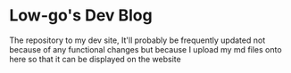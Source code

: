 # Low-go's Dev Blog

The repository to my dev site, It'll probably be frequently updated not because of any functional changes but because I upload my md files onto here so that it can be displayed on the website